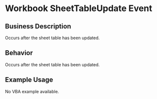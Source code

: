 # Workbook SheetTableUpdate Event

## Business Description
Occurs after the sheet table has been updated.

## Behavior
Occurs after the sheet table has been updated.

## Example Usage
No VBA example available.